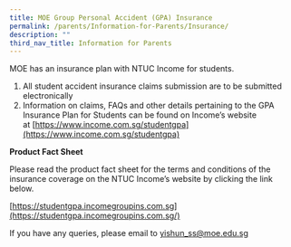 ```yaml
---
title: MOE Group Personal Accident (GPA) Insurance
permalink: /parents/Information-for-Parents/Insurance/
description: ""
third_nav_title: Information for Parents
---
```

MOE has an insurance plan with NTUC Income for students.

  
1. All student accident insurance claims submission are to be submitted electronically
2. Information on claims, FAQs and other details pertaining to the GPA Insurance Plan for Students can be found on Income’s website at [https://www.income.com.sg/studentgpa](https://www.income.com.sg/studentgpa)

  
**Product Fact Sheet**

Please read the product fact sheet for the terms and conditions of the insurance coverage on the NTUC Income’s website by clicking the link below.
 

[https://studentgpa.incomegroupins.com.sg](https://studentgpa.incomegroupins.com.sg/)

  

If you have any queries, please email to [yishun\_ss@moe.edu.sg](mailto:yishun_ss@moe.edu.sg)